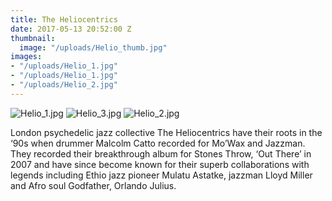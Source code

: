```yaml
---
title: The Heliocentrics
date: 2017-05-13 20:52:00 Z
thumbnail:
  image: "/uploads/Helio_thumb.jpg"
images:
- "/uploads/Helio_1.jpg"
- "/uploads/Helio_1.jpg"
- "/uploads/Helio_2.jpg"
---
```


![Helio_1.jpg](/uploads/Helio_1.jpg)
![Helio_3.jpg](/uploads/Helio_3.jpg)
![Helio_2.jpg](/uploads/Helio_2.jpg)

London psychedelic jazz collective The Heliocentrics have their roots in the ‘90s when drummer Malcolm Catto recorded for Mo’Wax and Jazzman. They recorded their breakthrough album for Stones Throw, ‘Out There’ in 2007 and have since become known for their superb collaborations with legends including Ethio jazz pioneer Mulatu Astatke, jazzman Lloyd Miller and Afro soul Godfather, Orlando Julius. 